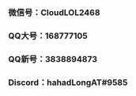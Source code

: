 ### 微信号：CloudLOL2468 
### QQ大号：168777105  
### QQ新号：3838894873
### Discord：hahadLongAT#9585

<!---
CloudX-ScriptsWane/CloudX-ScriptsWane 是✨特别✨仓库，因为它 `README.md` (此文件)出现在您的GitHub个人资料中。您可以单击预览链接来查看您的更改。
--->